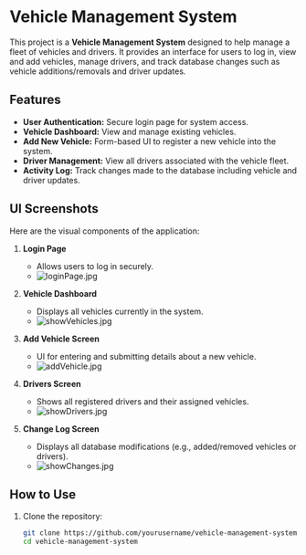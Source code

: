 # Vehicle Management System

This project is a **Vehicle Management System** designed to help manage a fleet of vehicles and drivers. It provides an interface for users to log in, view and add vehicles, manage drivers, and track database changes such as vehicle additions/removals and driver updates.

## Features

- **User Authentication:** Secure login page for system access.
- **Vehicle Dashboard:** View and manage existing vehicles.
- **Add New Vehicle:** Form-based UI to register a new vehicle into the system.
- **Driver Management:** View all drivers associated with the vehicle fleet.
- **Activity Log:** Track changes made to the database including vehicle and driver updates.

## UI Screenshots

Here are the visual components of the application:

1. **Login Page**
   - Allows users to log in securely.
   - ![loginPage.jpg](https://github.com/user-attachments/assets/3a058195-2565-430e-a89c-129e5bb13b59)


2. **Vehicle Dashboard**
   - Displays all vehicles currently in the system.
   - ![showVehicles.jpg](https://github.com/user-attachments/assets/9106645f-b7fb-46ca-8d82-fe38406a76ef)


3. **Add Vehicle Screen**
   - UI for entering and submitting details about a new vehicle.
   - ![addVehicle.jpg](https://github.com/user-attachments/assets/15f97042-c8f6-4ff4-9b8b-04abc48187ff)


4. **Drivers Screen**
   - Shows all registered drivers and their assigned vehicles.
   - ![showDrivers.jpg](https://github.com/user-attachments/assets/4466d2d7-0fdf-4f19-b227-881fd56dc832)


5. **Change Log Screen**
   - Displays all database modifications (e.g., added/removed vehicles or drivers).
   - ![showChanges.jpg](https://github.com/user-attachments/assets/bb3aacc9-d2dc-476d-8355-ba2b81ca6fa6)



## How to Use

1. Clone the repository:
   ```bash
   git clone https://github.com/yourusername/vehicle-management-system.git
   cd vehicle-management-system
